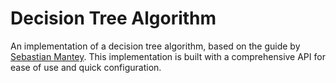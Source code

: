 # Decision Tree Algorithm

An implementation of a decision tree algorithm, based on the guide by [Sebastian Mantey](https://www.youtube.com/playlist?list=PLPOTBrypY74xS3WD0G_uzqPjCQfU6IRK-).
This implementation is built with a comprehensive API for ease of use and quick configuration.
